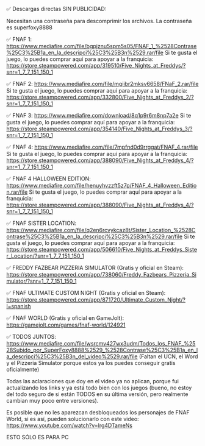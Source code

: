 ✅ Descargas directas SIN PUBLICIDAD:

Necesitan una contraseña para descomprimir los archivos. La contraseña es superfoxy8888

✅ FNAF 1: https://www.mediafire.com/file/bgpjznu5spm5s05/FNAF_1_%2528Contrase%25C3%25B1a_en_la_descripci%25C3%25B3n%2529.rar/file
Si te gusta el juego, lo puedes comprar aquí para apoyar a la franquicia: https://store.steampowered.com/app/319510/Five_Nights_at_Freddys/?snr=1_7_7_151_150_1

✅ FNAF 2: https://www.mediafire.com/file/mgiibr2mksv6658/FNaF_2.rar/file
Si te gusta el juego, lo puedes comprar aquí para apoyar a la franquicia: https://store.steampowered.com/app/332800/Five_Nights_at_Freddys_2/?snr=1_7_7_151_150_1

✅ FNAF 3: https://www.mediafire.com/download/8q1p9r6m8np7a2e
Si te gusta el juego, lo puedes comprar aquí para apoyar a la franquicia: https://store.steampowered.com/app/354140/Five_Nights_at_Freddys_3/?snr=1_7_7_151_150_1

✅ FNAF 4: https://www.mediafire.com/file/7mpfnd0d9rrggat/FNAF_4.rar/file
Si te gusta el juego, lo puedes comprar aquí para apoyar a la franquicia: https://store.steampowered.com/app/388090/Five_Nights_at_Freddys_4/?snr=1_7_7_151_150_1

✅ FNAF 4 HALLOWEEN EDITION:
https://www.mediafire.com/file/henuyhvzzft5z7p/FNAF_4_Halloween_Edition.rar/file
Si te gusta el juego, lo puedes comprar aquí para apoyar a la franquicia: https://store.steampowered.com/app/388090/Five_Nights_at_Freddys_4/?snr=1_7_7_151_150_1

✅ FNAF SISTER LOCATION: https://www.mediafire.com/file/q2en6rcvykcaz8t/Sister_Location_%2528Contrase%25C3%25B1a_en_la_descripci%25C3%25B3n%2529.rar/file
Si te gusta el juego, lo puedes comprar aquí para apoyar a la franquicia: https://store.steampowered.com/app/506610/Five_Nights_at_Freddys_Sister_Location/?snr=1_7_7_151_150_1

✅ FREDDY FAZBEAR PIZZERIA SIMULATOR (Gratis y oficial en Steam): https://store.steampowered.com/app/738060/Freddy_Fazbears_Pizzeria_Simulator/?snr=1_7_7_151_150_1

✅ FNAF ULTIMATE CUSTOM NIGHT (Gratis y oficial en Steam): https://store.steampowered.com/app/871720/Ultimate_Custom_Night/?l=spanish

✅ FNAF WORLD (Gratis y oficial en GameJolt):
https://gamejolt.com/games/fnaf-world/124921

✅ TODOS JUNTOS: https://www.mediafire.com/file/wsrcmv427wx3udm/Todos_los_FNAF_%2528Subido_por_SuperFoxy8888%2529_%2528Contrase%25C3%25B1a_en_la_descripci%25C3%25B3n_del_video%2529.rar/file
(Faltan el UCN, el Word y el Pizzeria Simulator porque estos ya los puedes conseguir gratis oficialmente)

Todas las aclaraciones que doy en el video ya no aplican, porque fui actualizando los links y ya está todo bien con los juegos (bueno, no estoy del todo seguro de si están TODOS en su última versión, pero realmente cambian muy poco entre versiones).

Es posible que no les aparezcan desbloqueados los personajes de FNAF World, si es así, pueden solucionarlo con este video: https://www.youtube.com/watch?v=lrg4DTameNs

ESTO SÓLO ES PARA PC
